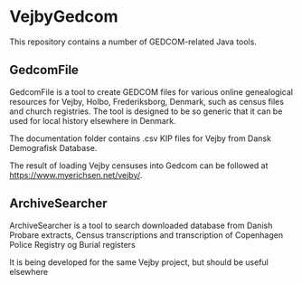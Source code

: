 # VejbyGedcom
This repository contains a number of GEDCOM-related Java tools.

## GedcomFile
GedcomFile is a tool to create GEDCOM files for various online genealogical resources for Vejby, Holbo, Frederiksborg, Denmark, such as census files and church registries.
The tool is designed to be so generic that it can be used for local history elsewhere in Denmark.

The documentation folder contains .csv KIP files for Vejby from Dansk Demografisk Database.

The result of loading Vejby censuses into Gedcom can be followed at https://www.myerichsen.net/vejby/.

## ArchiveSearcher
ArchiveSearcher is a tool to search downloaded database from Danish Probare extracts, Census transcriptions and transcription of Copenhagen Police Registry og Burial registers

It is being developed for the same Vejby project, but should be useful elsewhere
